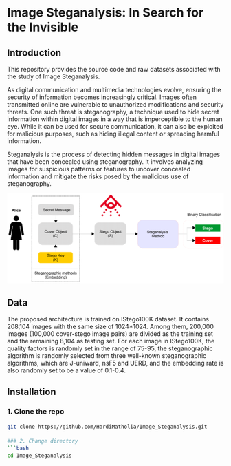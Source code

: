 # Image Steganalysis: In Search for the Invisible
## Introduction 
This repository provides the source code and raw datasets associated with the study of Image Steganalysis.

As digital communication and multimedia technologies evolve, ensuring the security of information becomes increasingly critical. Images often transmitted online are vulnerable to unauthorized modifications and security threats. One such threat is steganography, a technique used to hide secret information within digital images in a way that is imperceptible to the human eye. While it can be used for secure communication, it can also be exploited for malicious purposes, such as hiding illegal content or spreading harmful information.

Steganalysis is the process of detecting hidden messages in digital images that have been concealed using steganography. It involves analyzing images for suspicious patterns or features to uncover concealed information and mitigate the risks posed by the malicious use of steganography.

<img src="steg.png" alt="Steganalysis" width="700">

## Data
The proposed architecture is trained on IStego100K dataset. It contains 208,104 images with the same size of 1024*1024. Among them, 200,000 images (100,000 cover-stego image pairs) are divided as the training set and the remaining 8,104 as testing set. For each image in IStego100K, the quality factors is randomly set in the range of 75-95, the steganographic algorithm is randomly selected from three well-known steganographic algorithms, which are J-uniward, nsF5 and UERD, and the embedding rate is also randomly set to be a value of 0.1-0.4.

## Installation 
### 1. Clone the repo
```bash
git clone https://github.com/HardiMatholia/Image_Steganalysis.git

### 2. Change directory
```bash
cd Image_Steganalysis






